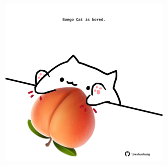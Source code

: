 <!-- built at 10/03/2024, 05:00:42 UTC -->
<p align="center">
  <img width="500" height="500" src="./ReadmeImage.svg">
</p>
